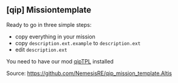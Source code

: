 ## [qip] Missiontemplate

Ready to go in three simple steps:

* copy everything in your mission
* copy `description.ext.example` to `description.ext`
* edit `description.ext`

You need to have our mod [qipTPL](https://github.com/NemesisRE/qipTPL) installed

Source: https://github.com/NemesisRE/qip_mission_template.Altis
